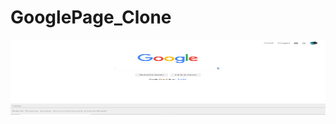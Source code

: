 # GooglePage_Clone

<img height="120" alt="Merci d'être venu" width="100%" src="Capture_google.PNG" />
